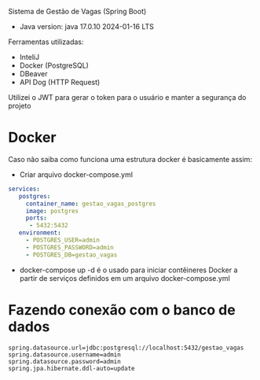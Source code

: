 Sistema de Gestão de Vagas (Spring Boot)

- Java version: java 17.0.10 2024-01-16 LTS

Ferramentas utilizadas:

- InteliJ
- Docker (PostgreSQL)
- DBeaver
- API Dog (HTTP Request)

Utilizei o JWT para gerar o token para o usuário e manter a segurança do projeto


# Docker
Caso não saiba como funciona uma estrutura docker é basicamente assim:

- Criar arquivo docker-compose.yml
```yaml
services:
   postgres:
     container_name: gestao_vagas_postgres
     image: postgres
     ports:
      - 5432:5432
   environment:
     - POSTGRES_USER=admin
     - POSTGRES_PASSWORD=admin
     - POSTGRES_DB=gestao_vagas
```

- docker-compose up -d é o usado para iniciar contêineres Docker a partir de serviços definidos em um arquivo docker-compose.yml

# Fazendo conexão com o banco de dados

```properties
spring.datasource.url=jdbc:postgresql://localhost:5432/gestao_vagas
spring.datasource.username=admin
spring.datasource.password=admin
spring.jpa.hibernate.ddl-auto=update
```
